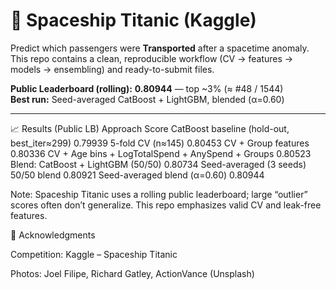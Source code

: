 # 🚀 Spaceship Titanic (Kaggle)

Predict which passengers were **Transported** after a spacetime anomaly.  
This repo contains a clean, reproducible workflow (CV → features → models → ensembling) and ready-to-submit files.

**Public Leaderboard (rolling):** **0.80944** — top ~3% (≈ #48 / 1544)  
**Best run:** Seed-averaged CatBoost + LightGBM, blended (α=0.60)

---

📈 Results (Public LB)
Approach	Score
CatBoost baseline (hold-out, best_iter≈299)	0.79939
5-fold CV (n≈145)	0.80453
CV + Group features	0.80336
CV + Age bins + LogTotalSpend + AnySpend + Groups	0.80523
Blend: CatBoost + LightGBM (50/50)	0.80734
Seed-averaged (3 seeds) 50/50 blend	0.80921
Seed-averaged blend (α=0.60)	0.80944

Note: Spaceship Titanic uses a rolling public leaderboard; large “outlier” scores often don’t generalize.
This repo emphasizes valid CV and leak-free features.

🙌 Acknowledgments

Competition: Kaggle – Spaceship Titanic

Photos: Joel Filipe, Richard Gatley, ActionVance (Unsplash)
